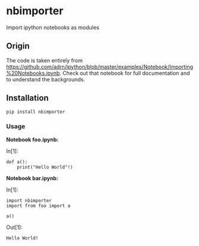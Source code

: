 # nbimporter
Import ipython notebooks as modules

## Origin
The code is taken entirely from https://github.com/adrn/ipython/blob/master/examples/Notebook/Importing%20Notebooks.ipynb. 
Check out that notebook for full documentation and to understand the backgrounds. 

## Installation
`pip install nbimporter`

### Usage
**Notebook foo.ipynb:**

In[1]:
```
def a(): 
    print("Hello World"!)
```

**Notebook bar.ipynb:**

In[1]:
```
import nbimporter
import from foo import a

a()
```

Out[1]:
```
Hello World!
```
